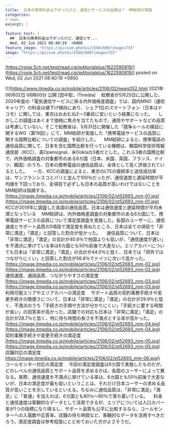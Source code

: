 ```yaml
---
title:  日本の携帯料金は下がったけど、通信とサービスの品質は？　MM総研が調査  
categories:
- news
excerpt: |
  
feature_text: |
  ##  日本の携帯料金は下がったけど、通信とサ...
  Wed, 02 Jun 2021 08:40:19  +0900
feature_image: "https://picsum.photos/2560/600?image=733"
image: "https://picsum.photos/2560/600?image=733"
---
```


[https://rosie.5ch.net/test/read.cgi/editorialplus/1622590819/](https://rosie.5ch.net/test/read.cgi/editorialplus/1622590819/)
posted on Wed, 02 Jun 2021 08:40:19  +0900

<!--more-->

![](https://www.itmedia.co.jp/mobile/articles/2106/02/news052.html 2021年06月02日 06時00分 公開 [田中聡，ITmedia] 　総務省が5月25日に公開した、2020年度の「電気通信サービスに係る内外価格差調査」では、国内MNO（通信キャリア）の料金は値下げ傾向にあり、シェア1位のスマートフォン（日本はドコモ）に関しては、東京はおおむね2〜3番目に安いという結果になった。 　しかしこの調査はあくまで価格に焦点を当てたもので、通信やサポートなどの品質は考慮していない。そこで総務省は、5月31日に開催した「競争ルールの検証に関するWG（第19回）」にて、MM総研が実施した「携帯電話サービスの品質に関する国際比較についての調査」を紹介した。 　MM総研によると、携帯電話の通信品質に関して、日本を含む国際比較を行っている機関は、韓国科学技術情報通信部（KCC）、英Opensignal、米Ooklaの3者だとした。これら3者の国際比較で、内外価格調査の対象都市のある6カ国（日本、米国、英国、フランス、ドイツ、韓国）のうち、日本の携帯電話の通信品質は、全体として高く評価されているとした。 　一方、KCCの調査によると、東京のLTEの接続率と送信成功率は、サンフランシスコとパリと並んで100％だったが、通信速度と遅延時間が平均値を下回っており、全項目で必ずしも日本の品質が高いわけではないことをMM総研は指摘する。 [https://image.itmedia.co.jp/mobile/articles/2106/02/st52693_mm-01.jpg](https://image.itmedia.co.jp/mobile/articles/2106/02/st52693_mm-01.jpg) KCCが2019年に調査した各国の通信品質。日本は通信速度と遅延時間が平均未満となっている 　MM総研は、内外価格差調査の対象都市のある6カ国にて、携帯電話サービスの品質について満足度調査を実施した。各国のユーザーに、通信速度とサポート品質の5項目で満足度を尋ねたところ、日本は全ての項目で「非常に満足」「満足」と回答した割合が低かった。 　通信品質について、日本は「非常に満足」「満足」の合計が40.6％で他国よりも低いが、「通信速度が遅い」を不満点に挙げている率は6カ国とも50％前後で大差ない。エリアカバーについても日本は「非常に満足」「満足」の合計が44.0％と低く、日本では「郊外ではつながりにくい」と回答した割合が56.8％でドイツに次いで高かった。 [https://image.itmedia.co.jp/mobile/articles/2106/02/st52693_mm-02.jpg](https://image.itmedia.co.jp/mobile/articles/2106/02/st52693_mm-02.jpg) 通信速度、通話品質、つながりやすさの満足度 [https://image.itmedia.co.jp/mobile/articles/2106/02/st52693_mm-03.jpg](https://image.itmedia.co.jp/mobile/articles/2106/02/st52693_mm-03.jpg) 利用可能エリアやエリアカバーの満足度 　サポート品質の契約事務手続きや変更手続きの簡便さについて、日本は「非常に満足」「満足」の合計が29.9％と低く、不満点のうち「手続きの手順や方法が分かりにくい」「手続きに要する時間が長い」の回答率が高かった。店舗での対応も日本は「非常に満足」「満足」の合計が28.7％と低く、特に待ち時間の長さを不満点とする率が高かった。 [https://image.itmedia.co.jp/mobile/articles/2106/02/st52693_mm-04.jpg](https://image.itmedia.co.jp/mobile/articles/2106/02/st52693_mm-04.jpg) 契約事務手続きや変更手続きの満足度 [https://image.itmedia.co.jp/mobile/articles/2106/02/st52693_mm-05.jpg](https://image.itmedia.co.jp/mobile/articles/2106/02/st52693_mm-05.jpg) 店舗対応の満足度 [https://image.itmedia.co.jp/mobile/articles/2106/02/st52693_mm-06.jpg)](https://image.itmedia.co.jp/mobile/articles/2106/02/st52693_mm-06.jpg)) コールセンター対応の満足度 　今回の満足度調査は6カ国で実施したものだが、どのレベルの通信品質とサポート品質を求めるかは、各国のユーザーによって異なる。実際、通信速度を不満点に挙げている率は、6カ国とも50％前後で大差ないが、日本の満足度が最も低いということは、それだけ日本ユーザーの求める品質が高いことを示しているといえる。ちなみに通信品質は、「非常に満足」「満足」に「普通」を加えれば、6カ国とも80％〜90％で落ち着いている。 　料金と通信速度は客観的なデータとして活用できるが、エリアについては人口カバー率が1つの指標になり得るし、サポート品質も公平に比較するなら、コールセンターへの入電数や応答率、店舗の待ち時間など、客観的なデータを活用すべきだろう。満足度調査は参考程度にとどめておいた方がよさそうだ。
